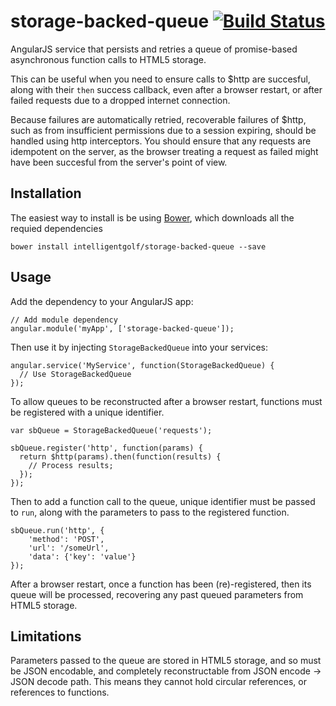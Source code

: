storage-backed-queue [![Build Status](https://api.travis-ci.org/intelligentgolf/storage-backed-queue.png?branch=master)](https://travis-ci.org/intelligentgolf/storage-backed-queue)
====================

AngularJS service that persists and retries a queue of promise-based asynchronous function calls to HTML5 storage.

This can be useful when you need to ensure calls to $http are succesful, along with their `then` success callback, even after a browser restart, or after failed requests due to a dropped internet connection.

Because failures are automatically retried, recoverable failures of $http, such as from insufficient permissions due to a session expiring, should be handled using http interceptors. You should ensure that any requests are idempotent on the server, as the browser treating a request as failed might have been succesful from the server's point of view.

Installation
------------

The easiest way to install is be using [Bower](http://bower.io/), which downloads all the requied dependencies

    bower install intelligentgolf/storage-backed-queue --save

Usage
-----

Add the dependency to your AngularJS app:

    // Add module dependency 
    angular.module('myApp', ['storage-backed-queue']);
    
Then use it by injecting `StorageBackedQueue` into your services:
    
    angular.service('MyService', function(StorageBackedQueue) {
      // Use StorageBackedQueue
    });
    
To allow queues to be reconstructed after a browser restart, functions must be registered with a unique identifier.

    var sbQueue = StorageBackedQueue('requests');
    
    sbQueue.register('http', function(params) {
      return $http(params).then(function(results) {
    	// Process results;
      });
    });
    
Then to add a function call to the queue, unique identifier must be passed to `run`, along with the parameters to pass to the registered function.
    
    sbQueue.run('http', {
    	'method': 'POST',
    	'url': '/someUrl',
    	'data': {'key': 'value'}
    });
    
After a browser restart, once a function has been (re)-registered, then its queue will be processed, recovering any past queued parameters from HTML5 storage.


Limitations
-----------

Parameters passed to the queue are stored in HTML5 storage, and so must be JSON encodable, and completely reconstructable from JSON encode -> JSON decode path. This means they cannot hold circular references, or references to functions.



